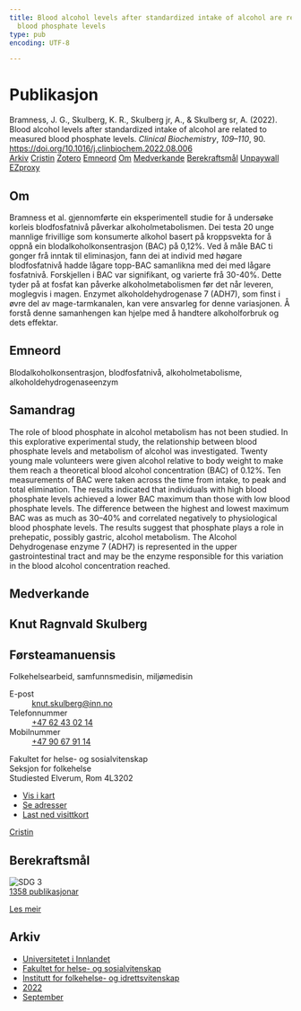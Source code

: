 ```yaml
---
title: Blood alcohol levels after standardized intake of alcohol are related to measured
  blood phosphate levels
type: pub
encoding: UTF-8

---
```

<h1>Publikasjon</h1>
<article id="csl-bib-container-7JFEXVIS" class="csl-bib-container">
  <div class="csl-bib-body"> <div class="csl-entry">Bramness, J. G., Skulberg, K. R., Skulberg jr, A., &#38; Skulberg sr, A. (2022). Blood alcohol levels after standardized intake of alcohol are related to measured blood phosphate levels. <i>Clinical Biochemistry</i>, <i>109–110</i>, 90. <a href="https://doi.org/10.1016/j.clinbiochem.2022.08.006">https://doi.org/10.1016/j.clinbiochem.2022.08.006</a></div> </div>
  <div class="csl-bib-buttons">
    <a href="#taxonomy-article-7JFEXVIS" alt="archive" class="csl-bib-button">Arkiv</a>
    <a href="https://app.cristin.no/results/show.jsf?id=2048140" alt="Cristin" class="csl-bib-button">Cristin</a>
    <a href="http://zotero.org/groups/5881554/items/7JFEXVIS" alt="Zotero" class="csl-bib-button">Zotero</a>
    <a href="#keywords-article-7JFEXVIS" alt="keywords" class="csl-bib-button">Emneord</a>
    <a href="#about-article-7JFEXVIS" alt="about_pub" class="csl-bib-button">Om</a>
    <a href="#contributors-article-7JFEXVIS" alt="contributors" class="csl-bib-button">Medverkande</a>
    <a href="#sdg-article-7JFEXVIS" alt="sdg" class="csl-bib-button">Berekraftsmål</a>
    <a href="https://fhi.brage.unit.no/fhi-xmlui/bitstream/11250/3018687/2/Bramness%2bet%2bal%252C%2b2022.pdf" alt="Unpaywall" class="csl-bib-button">Unpaywall</a>
    <a href="https://fhi.brage.unit.no/fhi-xmlui/bitstream/11250/3018687/2/Bramness%2bet%2bal%252C%2b2022.pdf" alt="EZproxy" class="csl-bib-button">EZproxy</a>
  </div>
  <div id="csl-bib-meta-container-7JFEXVIS"></div>
</article>
<div id="csl-bib-meta-7JFEXVIS" class="csl-bib-meta">
  <article id="about-article-7JFEXVIS" class="about_pub-article">
    <h1>Om</h1>
    Bramness et al. gjennomførte ein eksperimentell studie for å undersøke korleis blodfosfatnivå påverkar alkoholmetabolismen. Dei testa 20 unge mannlige frivillige som konsumerte alkohol basert på kroppsvekta for å oppnå ein blodalkoholkonsentrasjon (BAC) på 0,12%. Ved å måle BAC ti gonger frå inntak til eliminasjon, fann dei at individ med høgare blodfosfatnivå hadde lågare topp-BAC samanlikna med dei med lågare fosfatnivå. Forskjellen i BAC var signifikant, og varierte frå 30-40%. Dette tyder på at fosfat kan påverke alkoholmetabolismen før det når leveren, moglegvis i magen. Enzymet alkoholdehydrogenase 7 (ADH7), som finst i øvre del av mage-tarmkanalen, kan vere ansvarleg for denne variasjonen. Å forstå denne samanhengen kan hjelpe med å handtere alkoholforbruk og dets effektar.
  </article>
  <article id="keywords-article-7JFEXVIS" class="keywords-article">
    <h1>Emneord</h1>
    Blodalkoholkonsentrasjon, blodfosfatnivå, alkoholmetabolisme, alkoholdehydrogenaseenzym
  </article>
  <article id="abstract-article-7JFEXVIS" class="abstract-article">
    <h1>Samandrag</h1>
    The role of blood phosphate in alcohol metabolism has not been studied. In this explorative experimental study, the relationship between blood phosphate levels and metabolism of alcohol was investigated. Twenty young male volunteers were given alcohol relative to body weight to make them reach a theoretical blood alcohol concentration (BAC) of 0.12%. Ten measurements of BAC were taken across the time from intake, to peak and total elimination. The results indicated that individuals with high blood phosphate levels achieved a lower BAC maximum than those with low blood phosphate levels. The difference between the highest and lowest maximum BAC was as much as 30–40% and correlated negatively to physiological blood phosphate levels. The results suggest that phosphate plays a role in prehepatic, possibly gastric, alcohol metabolism. The Alcohol Dehydrogenase enzyme 7 (ADH7) is represented in the upper gastrointestinal tract and may be the enzyme responsible for this variation in the blood alcohol concentration reached.
  </article>
  <article id="contributors-article-7JFEXVIS" class="contributors-article">
    <h1>Medverkande</h1>
    <div class="personas"> <div class="vrtx-hinn-person-card"> <div class="photo"> <i class="lar la-user-circle missing-person"></i> </div> <div class="info"> <hgroup><h1>Knut Ragnvald Skulberg</h1> <h2>Førsteamanuensis</h2> <p>Folkehelsearbeid, samfunnsmedisin, miljømedisin </p> </hgroup><dl> <dt>E-post</dt> <dd> <a href="mailto:knut.skulberg@inn.no">knut.skulberg@inn.no</a> </dd> <dt>Telefonnummer</dt> <dd><a href="tel:+4762430214"> +47 62 43 02 14 </a></dd> <dt>Mobilnummer</dt> <dd><a href="tel:+4790679114"> +47 90 67 91 14 </a></dd> </dl> <p> Fakultet for helse- og sosialvitenskap<br> Seksjon for folkehelse<br> Studiested Elverum, Rom 4L3202 </p> <ul class="vrtx-hinn-links"> <li><a href="https://www.google.com/maps?q=60.88177,11.53669">Vis i kart</a></li> <li><a href="https://www.inn.no/finn-en-ansatt/knut-skulberg.html#vrtx-hinn-addresses">Se adresser</a></li> <li><a href="https://www.inn.no/finn-en-ansatt/knut-skulberg.html?vrtx=vcf">Last ned visittkort</a></li> </ul> </div> </div> <a href="https://app.cristin.no/persons/show.jsf?id=9616" alt="Cristin URL" class="personas-cristin">Cristin</a> </div>
  </article>
  <article id="sdg-article-7JFEXVIS" class="sdg-article">
    <h1>Berekraftsmål</h1>
    <div class="sdg-container"><div id="sdg3" class="sdg">
        <img src="{{< params subfolder >}}images/sdg/sdg03_nn.png" class="image" alt="SDG 3">
        <div class="sdg-overlay">
          <a href="/nn/archive/?key=?sdg=3#archive" class="sdg-publication-count"><span>1358</span> publikasjonar</a>
          <p><a href="https://fn.no/om-fn/fns-baerekraftsmaal/god-helse-og-livskvalitet?lang=nno-NO" class="sdg-read-more">Les meir</a></p>
        </div>
      </div></div>
  </article>
  <article id="taxonomy-article-7JFEXVIS" class="taxonomy-article">
    <h1>Arkiv</h1>
    <ul>
      <li>
        <a href="/nn/archive/?key=3DCRN523">Universitetet i Innlandet</a>
      </li>
      <li>
        <a href="/nn/archive/?key=IDKFS3MX">Fakultet for helse- og sosialvitenskap</a>
      </li>
      <li>
        <a href="/nn/archive/?key=FJXE3Z8X">Institutt for folkehelse- og idrettsvitenskap</a>
      </li>
      <li>
        <a href="/nn/archive/?key=P2L6JC54">2022</a>
      </li>
      <li>
        <a href="/nn/archive/?key=A3F5G98N">September</a>
      </li>
    </ul>
  </article>
</div>
